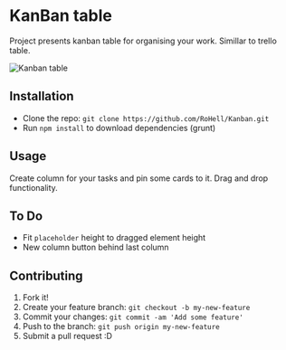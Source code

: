 # KanBan table
Project presents kanban table for organising your work. Simillar to trello table.

![Kanban table](http://i.imgur.com/NQXaQnw.png?1)

## Installation
- Clone the repo: `git clone https://github.com/RoHell/Kanban.git`
- Run `npm install` to download dependencies (grunt)
## Usage
Create column for your tasks and pin some cards to it. Drag and drop functionality.
## To Do
- Fit `placeholder` height to dragged element height
- New column button behind last column
## Contributing
1. Fork it!
2. Create your feature branch: `git checkout -b my-new-feature`
3. Commit your changes: `git commit -am 'Add some feature'`
4. Push to the branch: `git push origin my-new-feature`
5. Submit a pull request :D
